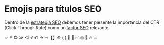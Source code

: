 


# Emojis para títulos SEO

Dentro de la [estrategia SEO](/estrategia-seo) debemos tener presente la importancia del CTR (Click Through Rate) como un [factor SEO](/factores-seo) relevante.



✓ ® © ≫ ◁ ✔ ✆ → ⇨【】⊛ ( ) 🥇 🙂 ✅ 🤓 🤑 🔥 💥
<!--stackedit_data:
eyJoaXN0b3J5IjpbMTI1NTYzOTYxNV19
-->